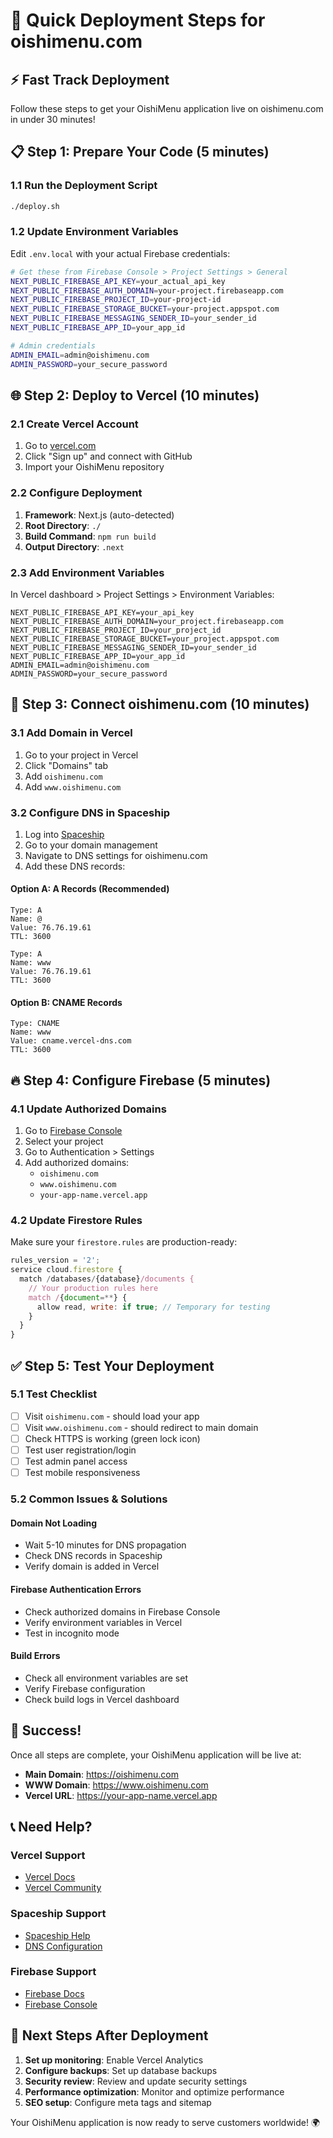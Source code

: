 # 🚀 Quick Deployment Steps for oishimenu.com

## ⚡ **Fast Track Deployment**

Follow these steps to get your OishiMenu application live on oishimenu.com in under 30 minutes!

## 📋 **Step 1: Prepare Your Code (5 minutes)**

### **1.1 Run the Deployment Script**
```bash
./deploy.sh
```

### **1.2 Update Environment Variables**
Edit `.env.local` with your actual Firebase credentials:
```bash
# Get these from Firebase Console > Project Settings > General
NEXT_PUBLIC_FIREBASE_API_KEY=your_actual_api_key
NEXT_PUBLIC_FIREBASE_AUTH_DOMAIN=your-project.firebaseapp.com
NEXT_PUBLIC_FIREBASE_PROJECT_ID=your-project-id
NEXT_PUBLIC_FIREBASE_STORAGE_BUCKET=your-project.appspot.com
NEXT_PUBLIC_FIREBASE_MESSAGING_SENDER_ID=your_sender_id
NEXT_PUBLIC_FIREBASE_APP_ID=your_app_id

# Admin credentials
ADMIN_EMAIL=admin@oishimenu.com
ADMIN_PASSWORD=your_secure_password
```

## 🌐 **Step 2: Deploy to Vercel (10 minutes)**

### **2.1 Create Vercel Account**
1. Go to [vercel.com](https://vercel.com)
2. Click "Sign up" and connect with GitHub
3. Import your OishiMenu repository

### **2.2 Configure Deployment**
1. **Framework**: Next.js (auto-detected)
2. **Root Directory**: `./`
3. **Build Command**: `npm run build`
4. **Output Directory**: `.next`

### **2.3 Add Environment Variables**
In Vercel dashboard > Project Settings > Environment Variables:
```
NEXT_PUBLIC_FIREBASE_API_KEY=your_api_key
NEXT_PUBLIC_FIREBASE_AUTH_DOMAIN=your_project.firebaseapp.com
NEXT_PUBLIC_FIREBASE_PROJECT_ID=your_project_id
NEXT_PUBLIC_FIREBASE_STORAGE_BUCKET=your_project.appspot.com
NEXT_PUBLIC_FIREBASE_MESSAGING_SENDER_ID=your_sender_id
NEXT_PUBLIC_FIREBASE_APP_ID=your_app_id
ADMIN_EMAIL=admin@oishimenu.com
ADMIN_PASSWORD=your_secure_password
```

## 🔗 **Step 3: Connect oishimenu.com (10 minutes)**

### **3.1 Add Domain in Vercel**
1. Go to your project in Vercel
2. Click "Domains" tab
3. Add `oishimenu.com`
4. Add `www.oishimenu.com`

### **3.2 Configure DNS in Spaceship**
1. Log into [Spaceship](https://spaceship.com)
2. Go to your domain management
3. Navigate to DNS settings for oishimenu.com
4. Add these DNS records:

#### **Option A: A Records (Recommended)**
```
Type: A
Name: @
Value: 76.76.19.61
TTL: 3600

Type: A
Name: www
Value: 76.76.19.61
TTL: 3600
```

#### **Option B: CNAME Records**
```
Type: CNAME
Name: www
Value: cname.vercel-dns.com
TTL: 3600
```

## 🔥 **Step 4: Configure Firebase (5 minutes)**

### **4.1 Update Authorized Domains**
1. Go to [Firebase Console](https://console.firebase.google.com)
2. Select your project
3. Go to Authentication > Settings
4. Add authorized domains:
   - `oishimenu.com`
   - `www.oishimenu.com`
   - `your-app-name.vercel.app`

### **4.2 Update Firestore Rules**
Make sure your `firestore.rules` are production-ready:
```javascript
rules_version = '2';
service cloud.firestore {
  match /databases/{database}/documents {
    // Your production rules here
    match /{document=**} {
      allow read, write: if true; // Temporary for testing
    }
  }
}
```

## ✅ **Step 5: Test Your Deployment**

### **5.1 Test Checklist**
- [ ] Visit `oishimenu.com` - should load your app
- [ ] Visit `www.oishimenu.com` - should redirect to main domain
- [ ] Check HTTPS is working (green lock icon)
- [ ] Test user registration/login
- [ ] Test admin panel access
- [ ] Test mobile responsiveness

### **5.2 Common Issues & Solutions**

#### **Domain Not Loading**
- Wait 5-10 minutes for DNS propagation
- Check DNS records in Spaceship
- Verify domain is added in Vercel

#### **Firebase Authentication Errors**
- Check authorized domains in Firebase Console
- Verify environment variables in Vercel
- Test in incognito mode

#### **Build Errors**
- Check all environment variables are set
- Verify Firebase configuration
- Check build logs in Vercel dashboard

## 🎉 **Success!**

Once all steps are complete, your OishiMenu application will be live at:
- **Main Domain**: https://oishimenu.com
- **WWW Domain**: https://www.oishimenu.com
- **Vercel URL**: https://your-app-name.vercel.app

## 📞 **Need Help?**

### **Vercel Support**
- [Vercel Docs](https://vercel.com/docs)
- [Vercel Community](https://github.com/vercel/vercel/discussions)

### **Spaceship Support**
- [Spaceship Help](https://spaceship.com/help)
- [DNS Configuration](https://spaceship.com/help/dns)

### **Firebase Support**
- [Firebase Docs](https://firebase.google.com/docs)
- [Firebase Console](https://console.firebase.google.com)

## 🚀 **Next Steps After Deployment**

1. **Set up monitoring**: Enable Vercel Analytics
2. **Configure backups**: Set up database backups
3. **Security review**: Review and update security settings
4. **Performance optimization**: Monitor and optimize performance
5. **SEO setup**: Configure meta tags and sitemap

Your OishiMenu application is now ready to serve customers worldwide! 🌍
